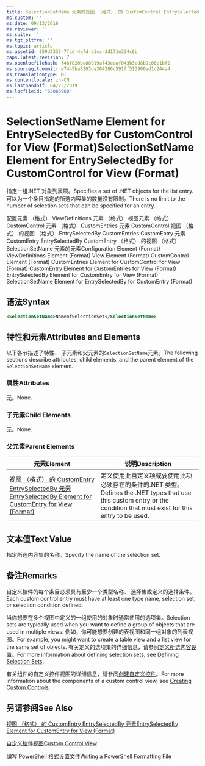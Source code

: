 ```yaml
---
title: SelectionSetName 元素的视图 （格式） 的 CustomControl EntrySelectedBy |Microsoft Docs
ms.custom: ''
ms.date: 09/13/2016
ms.reviewer: ''
ms.suite: ''
ms.tgt_pltfrm: ''
ms.topic: article
ms.assetid: 859d2335-7fcd-4efd-b1cc-3d171e334c6b
caps.latest.revision: 7
ms.openlocfilehash: f4bf820be88919af43eeaf043b3ed8b9c06e1bf2
ms.sourcegitcommit: e7445ba8203da304286c591ff513900ad1c244a4
ms.translationtype: MT
ms.contentlocale: zh-CN
ms.lasthandoff: 04/23/2019
ms.locfileid: "62063960"
---
```

# <a name="selectionsetname-element-for-entryselectedby-for-customcontrol-for-view-format"></a><span data-ttu-id="7d4aa-102">SelectionSetName Element for EntrySelectedBy for CustomControl for View (Format)</span><span class="sxs-lookup"><span data-stu-id="7d4aa-102">SelectionSetName Element for EntrySelectedBy for CustomControl for View (Format)</span></span>

<span data-ttu-id="7d4aa-103">指定一组.NET 对象列表项。</span><span class="sxs-lookup"><span data-stu-id="7d4aa-103">Specifies a set of .NET objects for the list entry.</span></span> <span data-ttu-id="7d4aa-104">可以为一个条目指定的所选内容集的数量没有限制。</span><span class="sxs-lookup"><span data-stu-id="7d4aa-104">There is no limit to the number of selection sets that can be specified for an entry.</span></span>

<span data-ttu-id="7d4aa-105">配置元素 （格式） ViewDefinitions 元素 （格式） 视图元素 （格式） CustomControl 元素 （格式） CustomEntries 元素 CustomControl 视图 （格式） 的视图 （格式） EntrySelectedBy CustomEntries CustomEntry 元素CustomEntry EntrySelectedBy CustomEntry （格式） 的视图 （格式） SelectionSetName 元素的元素</span><span class="sxs-lookup"><span data-stu-id="7d4aa-105">Configuration Element (Format) ViewDefinitions Element (Format) View Element (Format) CustomControl Element (Format) CustomEntries Element for CustomControl for View (Format) CustomEntry Element for CustomEntries for View (Format) EntrySelectedBy Element for CustomEntry for View (Format) SelectionSetName Element for EntrySelectedBy for CustomEntry (Format)</span></span>

## <a name="syntax"></a><span data-ttu-id="7d4aa-106">语法</span><span class="sxs-lookup"><span data-stu-id="7d4aa-106">Syntax</span></span>

```xml
<SelectionSetName>NameofSelectionSet</SelectionSetName>
```

## <a name="attributes-and-elements"></a><span data-ttu-id="7d4aa-107">特性和元素</span><span class="sxs-lookup"><span data-stu-id="7d4aa-107">Attributes and Elements</span></span>

<span data-ttu-id="7d4aa-108">以下各节描述了特性、 子元素和父元素的`SelectionSetName`元素。</span><span class="sxs-lookup"><span data-stu-id="7d4aa-108">The following sections describe attributes, child elements, and the parent element of the `SelectionSetName` element.</span></span>

### <a name="attributes"></a><span data-ttu-id="7d4aa-109">属性</span><span class="sxs-lookup"><span data-stu-id="7d4aa-109">Attributes</span></span>

<span data-ttu-id="7d4aa-110">无。</span><span class="sxs-lookup"><span data-stu-id="7d4aa-110">None.</span></span>

### <a name="child-elements"></a><span data-ttu-id="7d4aa-111">子元素</span><span class="sxs-lookup"><span data-stu-id="7d4aa-111">Child Elements</span></span>

<span data-ttu-id="7d4aa-112">无。</span><span class="sxs-lookup"><span data-stu-id="7d4aa-112">None.</span></span>

### <a name="parent-elements"></a><span data-ttu-id="7d4aa-113">父元素</span><span class="sxs-lookup"><span data-stu-id="7d4aa-113">Parent Elements</span></span>

|<span data-ttu-id="7d4aa-114">元素</span><span class="sxs-lookup"><span data-stu-id="7d4aa-114">Element</span></span>|<span data-ttu-id="7d4aa-115">说明</span><span class="sxs-lookup"><span data-stu-id="7d4aa-115">Description</span></span>|
|-------------|-----------------|
|[<span data-ttu-id="7d4aa-116">视图 （格式） 的 CustomEntry EntrySelectedBy 元素</span><span class="sxs-lookup"><span data-stu-id="7d4aa-116">EntrySelectedBy Element for CustomEntry for View (Format)</span></span>](./entryselectedby-element-for-customentry-for-customcontrol-for-view-format.md)|<span data-ttu-id="7d4aa-117">定义使用此自定义项或要使用此项必须存在的条件的.NET 类型。</span><span class="sxs-lookup"><span data-stu-id="7d4aa-117">Defines the .NET types that use this custom entry or the condition that must exist for this entry to be used.</span></span>|

## <a name="text-value"></a><span data-ttu-id="7d4aa-118">文本值</span><span class="sxs-lookup"><span data-stu-id="7d4aa-118">Text Value</span></span>

<span data-ttu-id="7d4aa-119">指定所选内容集的名称。</span><span class="sxs-lookup"><span data-stu-id="7d4aa-119">Specify the name of the selection set.</span></span>

## <a name="remarks"></a><span data-ttu-id="7d4aa-120">备注</span><span class="sxs-lookup"><span data-stu-id="7d4aa-120">Remarks</span></span>

<span data-ttu-id="7d4aa-121">自定义控件的每个条目必须具有至少一个类型名称、 选择集或定义的选择条件。</span><span class="sxs-lookup"><span data-stu-id="7d4aa-121">Each custom control entry must have at least one type name, selection set, or selection condition defined.</span></span>

<span data-ttu-id="7d4aa-122">当你想要在多个视图中定义的一组使用的对象时通常使用的选项集。</span><span class="sxs-lookup"><span data-stu-id="7d4aa-122">Selection sets are typically used when you want to define a group of objects that are used in multiple views.</span></span> <span data-ttu-id="7d4aa-123">例如，你可能想要创建的表视图和同一组对象的列表视图。</span><span class="sxs-lookup"><span data-stu-id="7d4aa-123">For example, you might want to create a table view and a list view for the same set of objects.</span></span> <span data-ttu-id="7d4aa-124">有关定义的选项集的详细信息，请参阅[定义所选内容设置](./defining-selection-sets.md)。</span><span class="sxs-lookup"><span data-stu-id="7d4aa-124">For more information about defining selection sets, see [Defining Selection Sets](./defining-selection-sets.md).</span></span>

<span data-ttu-id="7d4aa-125">有关组件的自定义控件视图的详细信息，请参阅[创建自定义控件](./creating-custom-controls.md)。</span><span class="sxs-lookup"><span data-stu-id="7d4aa-125">For more information about the components of a custom control view, see [Creating Custom Controls](./creating-custom-controls.md).</span></span>

## <a name="see-also"></a><span data-ttu-id="7d4aa-126">另请参阅</span><span class="sxs-lookup"><span data-stu-id="7d4aa-126">See Also</span></span>

[<span data-ttu-id="7d4aa-127">视图 （格式） 的 CustomEntry EntrySelectedBy 元素</span><span class="sxs-lookup"><span data-stu-id="7d4aa-127">EntrySelectedBy Element for CustomEntry for View (Format)</span></span>](./entryselectedby-element-for-customentry-for-customcontrol-for-view-format.md)

[<span data-ttu-id="7d4aa-128">自定义控件视图</span><span class="sxs-lookup"><span data-stu-id="7d4aa-128">Custom Control View</span></span>](./creating-custom-controls.md)

[<span data-ttu-id="7d4aa-129">编写 PowerShell 格式设置文件</span><span class="sxs-lookup"><span data-stu-id="7d4aa-129">Writing a PowerShell Formatting File</span></span>](./writing-a-powershell-formatting-file.md)
